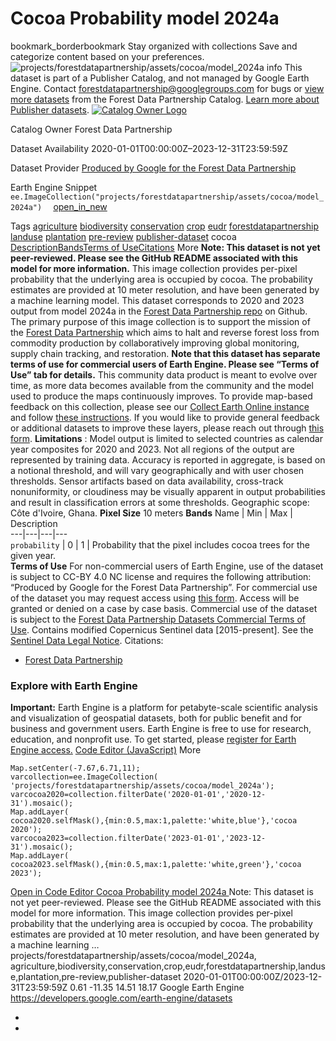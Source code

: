  
#  Cocoa Probability model 2024a 
bookmark_borderbookmark Stay organized with collections  Save and categorize content based on your preferences.
![projects/forestdatapartnership/assets/cocoa/model_2024a](https://developers.google.com/earth-engine/datasets/images/forestdatapartnership/projects_forestdatapartnership_assets_cocoa_model_2024a_sample.png)
info
This dataset is part of a Publisher Catalog, and not managed by Google Earth Engine. Contact forestdatapartnership@googlegroups.com for bugs or [view more datasets](https://developers.google.com/earth-engine/datasets/publisher/forestdatapartnership) from the Forest Data Partnership Catalog. [Learn more about Publisher datasets](https://developers.google.com/earth-engine/datasets/publisher). 
[ ![Catalog Owner Logo](https://developers.google.com/static/earth-engine/datasets/logos/forestdatapartnership_logo.png) ](https://forestdatapartnership.org) 

Catalog Owner
    Forest Data Partnership 

Dataset Availability
    2020-01-01T00:00:00Z–2023-12-31T23:59:59Z 

Dataset Provider
     [ Produced by Google for the Forest Data Partnership ](https://www.forestdatapartnership.org/) 

Earth Engine Snippet
     `    ee.ImageCollection("projects/forestdatapartnership/assets/cocoa/model_2024a")   ` [ open_in_new ](https://code.earthengine.google.com/?scriptPath=Examples:Datasets/forestdatapartnership/projects_forestdatapartnership_assets_cocoa_model_2024a) 

Tags
     [agriculture](https://developers.google.com/earth-engine/datasets/tags/agriculture) [biodiversity](https://developers.google.com/earth-engine/datasets/tags/biodiversity) [conservation](https://developers.google.com/earth-engine/datasets/tags/conservation) [crop](https://developers.google.com/earth-engine/datasets/tags/crop) [eudr](https://developers.google.com/earth-engine/datasets/tags/eudr) [forestdatapartnership](https://developers.google.com/earth-engine/datasets/tags/forestdatapartnership) [landuse](https://developers.google.com/earth-engine/datasets/tags/landuse) [plantation](https://developers.google.com/earth-engine/datasets/tags/plantation) [pre-review](https://developers.google.com/earth-engine/datasets/tags/pre-review) [publisher-dataset](https://developers.google.com/earth-engine/datasets/tags/publisher-dataset)
cocoa
[Description](https://developers.google.com/earth-engine/datasets/catalog/projects_forestdatapartnership_assets_cocoa_model_2024a#description)[Bands](https://developers.google.com/earth-engine/datasets/catalog/projects_forestdatapartnership_assets_cocoa_model_2024a#bands)[Terms of Use](https://developers.google.com/earth-engine/datasets/catalog/projects_forestdatapartnership_assets_cocoa_model_2024a#terms-of-use)[Citations](https://developers.google.com/earth-engine/datasets/catalog/projects_forestdatapartnership_assets_cocoa_model_2024a#citations) More
**Note: This dataset is not yet peer-reviewed. Please see the GitHub README associated with this model for more information.**
This image collection provides per-pixel probability that the underlying area is occupied by cocoa.
The probability estimates are provided at 10 meter resolution, and have been generated by a machine learning model. This dataset corresponds to 2020 and 2023 output from model 2024a in the [Forest Data Partnership repo](https://github.com/google/forest-data-partnership/tree/main/models/cocoa) on Github.
The primary purpose of this image collection is to support the mission of the [Forest Data Partnership](https://www.forestdatapartnership.org/) which aims to halt and reverse forest loss from commodity production by collaboratively improving global monitoring, supply chain tracking, and restoration.
**Note that this dataset has separate terms of use for commercial users of Earth Engine. Please see “Terms of Use” tab for details.**
This community data product is meant to evolve over time, as more data becomes available from the community and the model used to produce the maps continuously improves. To provide map-based feedback on this collection, please see our [Collect Earth Online instance](https://app.collect.earth/collection?projectId=50778) and follow [these instructions](https://collect-earth-online-doc.readthedocs.io/en/latest/collection/simplified.html).
If you would like to provide general feedback or additional datasets to improve these layers, please reach out through [this form](https://goo.gle/fdap-data).
**Limitations** : Model output is limited to selected countries as calendar year composites for 2020 and 2023. Not all regions of the output are represented by training data. Accuracy is reported in aggregate, is based on a notional threshold, and will vary geographically and with user chosen thresholds. Sensor artifacts based on data availability, cross-track nonuniformity, or cloudiness may be visually apparent in output probabilities and result in classification errors at some thresholds. Geographic scope: Côte d'Ivoire, Ghana.
**Pixel Size** 10 meters 
**Bands**
Name | Min | Max | Description  
---|---|---|---  
`probability` |  0  |  1  | Probability that the pixel includes cocoa trees for the given year.  
**Terms of Use**
For non-commercial users of Earth Engine, use of the dataset is subject to CC-BY 4.0 NC license and requires the following attribution: “Produced by Google for the Forest Data Partnership”.
For commercial use of the dataset you may request access using [this form](https://docs.google.com/forms/d/e/1FAIpQLSe7L3eh6t2JIPqEtAQwXwY7ZmW52v8W5vrIi4QN_XYgTNJZLw/viewform?resourcekey=0-db8WFCPwr2AZRhnrnH2SFg). Access will be granted or denied on a case by case basis. Commercial use of the dataset is subject to the [Forest Data Partnership Datasets Commercial Terms of Use](https://services.google.com/fh/files/misc/forest_data_partnership_datasets_commerical_terms_of_use.pdf).
Contains modified Copernicus Sentinel data [2015-present]. See the [Sentinel Data Legal Notice](https://sentinels.copernicus.eu/documents/247904/690755/Sentinel_Data_Legal_Notice).
Citations:
  * [Forest Data Partnership](https://github.com/google/forest-data-partnership/blob/main/models/cocoa/README.md)


### Explore with Earth Engine
**Important:** Earth Engine is a platform for petabyte-scale scientific analysis and visualization of geospatial datasets, both for public benefit and for business and government users. Earth Engine is free to use for research, education, and nonprofit use. To get started, please [register for Earth Engine access.](https://console.cloud.google.com/earth-engine)
[Code Editor (JavaScript)](https://developers.google.com/earth-engine/datasets/catalog/projects_forestdatapartnership_assets_cocoa_model_2024a#code-editor-javascript-sample) More
```
Map.setCenter(-7.67,6.71,11);
varcollection=ee.ImageCollection(
'projects/forestdatapartnership/assets/cocoa/model_2024a');
varcocoa2020=collection.filterDate('2020-01-01','2020-12-31').mosaic();
Map.addLayer(
cocoa2020.selfMask(),{min:0.5,max:1,palette:'white,blue'},'cocoa 2020');
varcocoa2023=collection.filterDate('2023-01-01','2023-12-31').mosaic();
Map.addLayer(
cocoa2023.selfMask(),{min:0.5,max:1,palette:'white,green'},'cocoa 2023');
```
[ Open in Code Editor ](https://code.earthengine.google.com/?scriptPath=Examples:Datasets/forestdatapartnership/projects_forestdatapartnership_assets_cocoa_model_2024a)
[ Cocoa Probability model 2024a ](https://developers.google.com/earth-engine/datasets/catalog/projects_forestdatapartnership_assets_cocoa_model_2024a)
Note: This dataset is not yet peer-reviewed. Please see the GitHub README associated with this model for more information. This image collection provides per-pixel probability that the underlying area is occupied by cocoa. The probability estimates are provided at 10 meter resolution, and have been generated by a machine learning …
projects/forestdatapartnership/assets/cocoa/model_2024a, agriculture,biodiversity,conservation,crop,eudr,forestdatapartnership,landuse,plantation,pre-review,publisher-dataset 
2020-01-01T00:00:00Z/2023-12-31T23:59:59Z
0.61 -11.35 14.51 18.17 
Google Earth Engine
https://developers.google.com/earth-engine/datasets
  * [ ](https://doi.org/https://www.forestdatapartnership.org/)
  * [ ](https://doi.org/https://developers.google.com/earth-engine/datasets/catalog/projects_forestdatapartnership_assets_cocoa_model_2024a)


